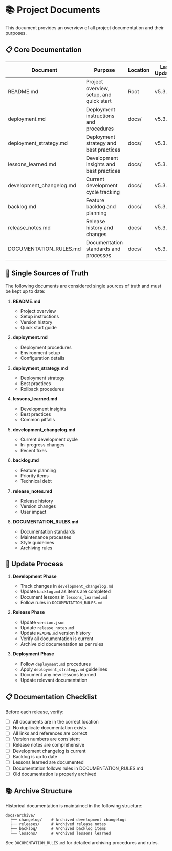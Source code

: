 # 📚 Project Documents

This document provides an overview of all project documentation and their purposes.

## 📋 Core Documentation

| Document | Purpose | Location | Last Updated |
|----------|---------|----------|--------------|
| README.md | Project overview, setup, and quick start | Root | v5.3.4 |
| deployment.md | Deployment instructions and procedures | docs/ | v5.3.4 |
| deployment_strategy.md | Deployment strategy and best practices | docs/ | v5.3.4 |
| lessons_learned.md | Development insights and best practices | docs/ | v5.3.4 |
| development_changelog.md | Current development cycle tracking | docs/ | v5.3.4 |
| backlog.md | Feature backlog and planning | docs/ | v5.3.4 |
| release_notes.md | Release history and changes | docs/ | v5.3.4 |
| DOCUMENTATION_RULES.md | Documentation standards and processes | docs/ | v5.3.4 |

## 📝 Single Sources of Truth

The following documents are considered single sources of truth and must be kept up to date:

1. **README.md**
   - Project overview
   - Setup instructions
   - Version history
   - Quick start guide

2. **deployment.md**
   - Deployment procedures
   - Environment setup
   - Configuration details

3. **deployment_strategy.md**
   - Deployment strategy
   - Best practices
   - Rollback procedures

4. **lessons_learned.md**
   - Development insights
   - Best practices
   - Common pitfalls

5. **development_changelog.md**
   - Current development cycle
   - In-progress changes
   - Recent fixes

6. **backlog.md**
   - Feature planning
   - Priority items
   - Technical debt

7. **release_notes.md**
   - Release history
   - Version changes
   - User impact

8. **DOCUMENTATION_RULES.md**
   - Documentation standards
   - Maintenance processes
   - Style guidelines
   - Archiving rules

## 🔄 Update Process

1. **Development Phase**
   - Track changes in `development_changelog.md`
   - Update `backlog.md` as items are completed
   - Document lessons in `lessons_learned.md`
   - Follow rules in `DOCUMENTATION_RULES.md`

2. **Release Phase**
   - Update `version.json`
   - Update `release_notes.md`
   - Update `README.md` version history
   - Verify all documentation is current
   - Archive old documentation as per rules

3. **Deployment Phase**
   - Follow `deployment.md` procedures
   - Apply `deployment_strategy.md` guidelines
   - Document any new lessons learned
   - Update relevant documentation

## 📋 Documentation Checklist

Before each release, verify:

- [ ] All documents are in the correct location
- [ ] No duplicate documentation exists
- [ ] All links and references are correct
- [ ] Version numbers are consistent
- [ ] Release notes are comprehensive
- [ ] Development changelog is current
- [ ] Backlog is up to date
- [ ] Lessons learned are documented
- [ ] Documentation follows rules in DOCUMENTATION_RULES.md
- [ ] Old documentation is properly archived

## 📚 Archive Structure

Historical documentation is maintained in the following structure:

```
docs/archive/
  ├── changelog/    # Archived development changelogs
  ├── releases/     # Archived release notes
  ├── backlog/      # Archived backlog items
  └── lessons/      # Archived lessons learned
```

See `DOCUMENTATION_RULES.md` for detailed archiving procedures and rules. 